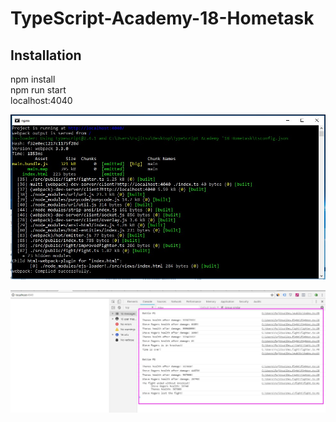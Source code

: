 # TypeScript-Academy-18-Hometask
## Installation
npm install<br />
npm run start<br />
localhost:4040




![alt text](https://github.com/bohdan-koldun/TypeScript-Academy-18-Hometask/blob/master/screenshots/1.jpg "Enter to the chat")


![alt text](https://github.com/bohdan-koldun/TypeScript-Academy-18-Hometask/blob/master/screenshots/2.jpg "The chat")
